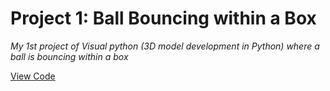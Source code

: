 # Project 1: Ball Bouncing within a Box
 _My 1st project of Visual python (3D model development in Python) where a ball is bouncing within a box_

[View Code](https://github.com/aimG313/Project-1-Ball-Bouncing-within-box/blob/main/ball_box.py)
